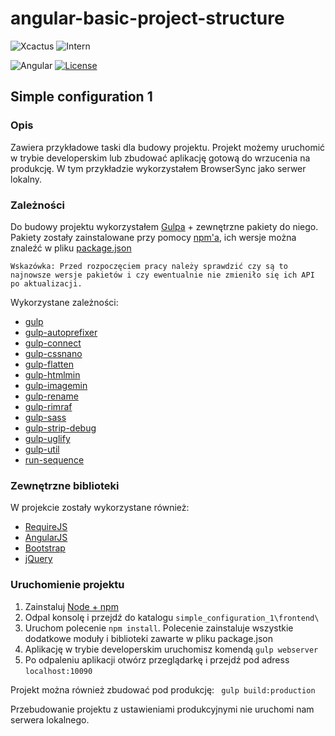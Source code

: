# angular-basic-project-structure

![Xcactus](https://img.shields.io/badge/Company-Xcactus-ff00f4.svg)
![Intern](https://img.shields.io/badge/Level-Intern-brightgreen.svg)

![Angular](https://img.shields.io/badge/Angular-1.6.*-red.svg)
[![License](https://img.shields.io/badge/license-MIT-blue.svg)](https://opensource.org/licenses/MIT)

## Simple configuration 1

### Opis
Zawiera przykładowe taski dla budowy projektu. Projekt możemy uruchomić w trybie developerskim lub zbudować aplikację gotową do wrzucenia na produkcję. W tym przykładzie wykorzystałem BrowserSync jako serwer lokalny.

### Zależności
Do budowy projektu wykorzystałem [Gulpa](https://gulpjs.com/) + zewnętrzne pakiety do niego.
Pakiety zostały zainstalowane przy pomocy [npm'a](https://www.npmjs.com), ich wersje można znaleźć w pliku [package.json](https://github.com/Mateusz-Stempniewicz/angular-basic-project-structure/blob/master/simple_configuration_1/frontend/package.json)

```Wskazówka: Przed rozpoczęciem pracy należy sprawdzić czy są to najnowsze wersje pakietów i czy ewentualnie nie zmieniło się ich API po aktualizacji.```

Wykorzystane zależności:
- [gulp](https://gulpjs.com/)
- [gulp-autoprefixer](https://www.npmjs.com/package/gulp-autoprefixer)
- [gulp-connect](https://www.npmjs.com/package/gulp-connect)
- [gulp-cssnano](https://www.npmjs.com/package/gulp-cssnano)
- [gulp-flatten](https://www.npmjs.com/package/gulp-flatten)
- [gulp-htmlmin](https://www.npmjs.com/package/gulp-htmlmin)
- [gulp-imagemin](https://www.npmjs.com/package/gulp-imagemin)
- [gulp-rename](https://www.npmjs.com/package/gulp-rename)
- [gulp-rimraf](https://www.npmjs.com/package/gulp-rimraf)
- [gulp-sass](https://www.npmjs.com/package/gulp-sass)
- [gulp-strip-debug](https://www.npmjs.com/package/gulp-strip-debug)
- [gulp-uglify](https://www.npmjs.com/package/gulp-uglify)
- [gulp-util](https://www.npmjs.com/package/gulp-util)
- [run-sequence](https://www.npmjs.com/package/run-sequence)

### Zewnętrzne biblioteki
W projekcie zostały wykorzystane również:
- [RequireJS](http://requirejs.org/)
- [AngularJS](https://docs.angularjs.org/guide)
- [Bootstrap](http://getbootstrap.com/)
- [jQuery](https://jquery.com/)

### Uruchomienie projektu
1. Zainstaluj [Node + npm](https://nodejs.org/en/download/) 
2. Odpal konsolę i przejdź do katalogu ```simple_configuration_1\frontend\```
3. Uruchom polecenie ```npm install```. Polecenie zainstaluje wszystkie dodatkowe moduły i biblioteki zawarte w pliku package.json
4. Aplikację w trybie developerskim uruchomisz komendą ```gulp webserver```
5. Po odpaleniu aplikacji otwórz przeglądarkę i przejdź pod adress ```localhost:10090```

Projekt można również zbudować pod produkcję: ``` gulp build:production```

Przebudowanie projektu z ustawieniami produkcyjnymi nie uruchomi nam serwera lokalnego.

